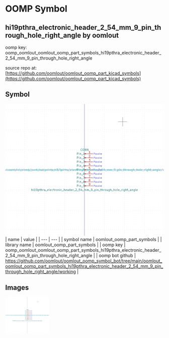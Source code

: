 # OOMP Symbol  
## hi19pthra_electronic_header_2_54_mm_9_pin_through_hole_right_angle  by oomlout  
  
oomp key: oomp_oomlout_oomlout_oomp_part_symbols_hi19pthra_electronic_header_2_54_mm_9_pin_through_hole_right_angle  
  
source repo at: [https://github.com/oomlout/oomlout_oomp_part_kicad_symbols](https://github.com/oomlout/oomlout_oomp_part_kicad_symbols)  
## Symbol  
  
[![working.png](working_600.png)](working.png)  
| name | value | 
| --- | --- | 
| symbol name | oomlout_oomp_part_symbols | 
| library name | oomlout_oomp_part_symbols | 
| oomp key | oomp_oomlout_oomlout_oomp_part_symbols_hi19pthra_electronic_header_2_54_mm_9_pin_through_hole_right_angle | 
| oomp bot github | https://github.com/oomlout/oomlout_oomp_symbol_bot/tree/main/oomlout_oomlout_oomp_part_symbols_hi19pthra_electronic_header_2_54_mm_9_pin_through_hole_right_angle/working | 
## Images  
  
[![working.png](working_140.png)](working.png)  

